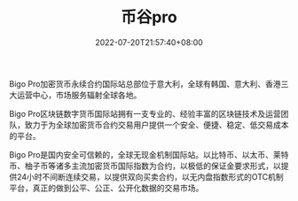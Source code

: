 ﻿---
weight: 
title: "币谷pro"
description: "Bigo Pro加密货币永续合约国际站总部位于意大利，全球有韩国、意大利、香港三大运营中心，市场服务辐射全球各地。"
date: 2022-07-20T21:57:40+08:00
lastmod: 2022-07-20T16:45:40+08:00
draft: false
authors: ["qianxun"]
featuredImage: "bigupro.webp"
link: "https://123huobi.com/sites/bigupro.html"
tags: ["交易所","币谷pro"]
categories: ["navigation"]
navigation: ["交易所"]
lightgallery: true
toc: true
pinned: false
recommend: false
recommend1: false
---
Bigo Pro加密货币永续合约国际站总部位于意大利，全球有韩国、意大利、香港三大运营中心，市场服务辐射全球各地。

Bigo Pro区块链数字货币国际站拥有一支专业的、经验丰富的区块链技术及运营团队，致力于为全球加密货币合约交易用户提供一个安全、便捷、稳定、低交易成本的平台。

Bigo Pro是国内安全可信赖的，全球无现金机制国际站。以比特币、以太币、莱特币、柚子币等诸多主流加密货币国际指数为合约，以极低的保证金要求形式，以提供24小时不间断连续交易，以提供双向买卖合约，以无内盘指数形式的OTC机制平台，真正的做到公平、公正、公开化数据的交易市场。